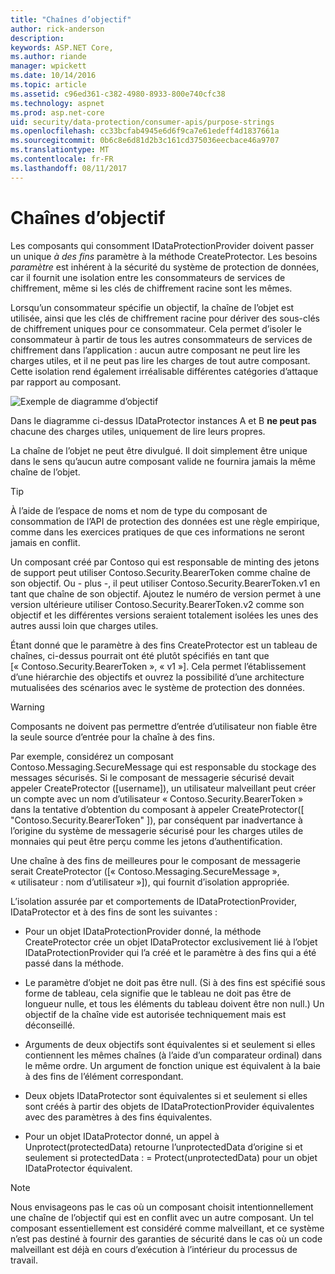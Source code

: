 ```yaml
---
title: "Chaînes d’objectif"
author: rick-anderson
description: 
keywords: ASP.NET Core,
ms.author: riande
manager: wpickett
ms.date: 10/14/2016
ms.topic: article
ms.assetid: c96ed361-c382-4980-8933-800e740cfc38
ms.technology: aspnet
ms.prod: asp.net-core
uid: security/data-protection/consumer-apis/purpose-strings
ms.openlocfilehash: cc33bcfab4945e6d6f9ca7e61edeff4d1837661a
ms.sourcegitcommit: 0b6c8e6d81d2b3c161cd375036eecbace46a9707
ms.translationtype: MT
ms.contentlocale: fr-FR
ms.lasthandoff: 08/11/2017
---
```

# <a name="purpose-strings"></a>Chaînes d’objectif

<a name=data-protection-consumer-apis-purposes></a>

Les composants qui consomment IDataProtectionProvider doivent passer un unique *à des fins* paramètre à la méthode CreateProtector. Les besoins *paramètre* est inhérent à la sécurité du système de protection de données, car il fournit une isolation entre les consommateurs de services de chiffrement, même si les clés de chiffrement racine sont les mêmes.

Lorsqu’un consommateur spécifie un objectif, la chaîne de l’objet est utilisée, ainsi que les clés de chiffrement racine pour dériver des sous-clés de chiffrement uniques pour ce consommateur. Cela permet d’isoler le consommateur à partir de tous les autres consommateurs de services de chiffrement dans l’application : aucun autre composant ne peut lire les charges utiles, et il ne peut pas lire les charges de tout autre composant. Cette isolation rend également irréalisable différentes catégories d’attaque par rapport au composant.

![Exemple de diagramme d’objectif](purpose-strings/_static/purposes.png)

Dans le diagramme ci-dessus IDataProtector instances A et B **ne peut pas** chacune des charges utiles, uniquement de lire leurs propres.

La chaîne de l’objet ne peut être divulgué. Il doit simplement être unique dans le sens qu’aucun autre composant valide ne fournira jamais la même chaîne de l’objet.

>[!TIP]
> À l’aide de l’espace de noms et nom de type du composant de consommation de l’API de protection des données est une règle empirique, comme dans les exercices pratiques de que ces informations ne seront jamais en conflit.
>
>Un composant créé par Contoso qui est responsable de minting des jetons de support peut utiliser Contoso.Security.BearerToken comme chaîne de son objectif. Ou - plus -, il peut utiliser Contoso.Security.BearerToken.v1 en tant que chaîne de son objectif. Ajoutez le numéro de version permet à une version ultérieure utiliser Contoso.Security.BearerToken.v2 comme son objectif et les différentes versions seraient totalement isolées les unes des autres aussi loin que charges utiles.

Étant donné que le paramètre à des fins CreateProtector est un tableau de chaînes, ci-dessus pourrait ont été plutôt spécifiés en tant que [« Contoso.Security.BearerToken », « v1 »]. Cela permet l’établissement d’une hiérarchie des objectifs et ouvrez la possibilité d’une architecture mutualisées des scénarios avec le système de protection des données.

<a name=data-protection-contoso-purpose></a>

>[!WARNING]
> Composants ne doivent pas permettre d’entrée d’utilisateur non fiable être la seule source d’entrée pour la chaîne à des fins.
>
>Par exemple, considérez un composant Contoso.Messaging.SecureMessage qui est responsable du stockage des messages sécurisés. Si le composant de messagerie sécurisé devait appeler CreateProtector ([username]), un utilisateur malveillant peut créer un compte avec un nom d’utilisateur « Contoso.Security.BearerToken » dans la tentative d’obtention du composant à appeler CreateProtector([ "Contoso.Security.BearerToken" ]), par conséquent par inadvertance à l’origine du système de messagerie sécurisé pour les charges utiles de monnaies qui peut être perçu comme les jetons d’authentification.
>
>Une chaîne à des fins de meilleures pour le composant de messagerie serait CreateProtector ([« Contoso.Messaging.SecureMessage », « utilisateur : nom d’utilisateur »]), qui fournit d’isolation appropriée.

L’isolation assurée par et comportements de IDataProtectionProvider, IDataProtector et à des fins de sont les suivantes :

* Pour un objet IDataProtectionProvider donné, la méthode CreateProtector crée un objet IDataProtector exclusivement lié à l’objet IDataProtectionProvider qui l’a créé et le paramètre à des fins qui a été passé dans la méthode.

* Le paramètre d’objet ne doit pas être null. (Si à des fins est spécifié sous forme de tableau, cela signifie que le tableau ne doit pas être de longueur nulle, et tous les éléments du tableau doivent être non null.) Un objectif de la chaîne vide est autorisée techniquement mais est déconseillé.

* Arguments de deux objectifs sont équivalentes si et seulement si elles contiennent les mêmes chaînes (à l’aide d’un comparateur ordinal) dans le même ordre. Un argument de fonction unique est équivalent à la baie à des fins de l’élément correspondant.

* Deux objets IDataProtector sont équivalentes si et seulement si elles sont créés à partir des objets de IDataProtectionProvider équivalentes avec des paramètres à des fins équivalentes.

* Pour un objet IDataProtector donné, un appel à Unprotect(protectedData) retourne l’unprotectedData d’origine si et seulement si protectedData : = Protect(unprotectedData) pour un objet IDataProtector équivalent.

> [!NOTE]
> Nous envisageons pas le cas où un composant choisit intentionnellement une chaîne de l’objectif qui est en conflit avec un autre composant. Un tel composant essentiellement est considéré comme malveillant, et ce système n’est pas destiné à fournir des garanties de sécurité dans le cas où un code malveillant est déjà en cours d’exécution à l’intérieur du processus de travail.
